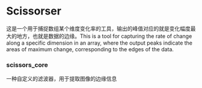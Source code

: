 # Scissorser
这是一个用于捕捉数组某个维度变化率的工具，输出的峰值对应的就是变化幅度最大的地方，也就是数据的边缘。This is a tool for capturing the rate of change along a specific dimension in an array, where the output peaks indicate the areas of maximum change, corresponding to the edges of the data.

### scissors_core
一种自定义的滤波器，用于提取图像的边缘信息
